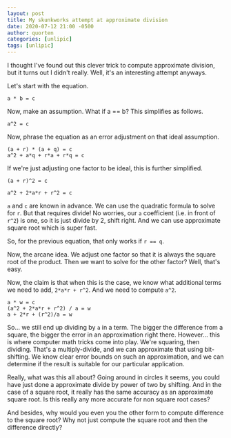 ```yaml
---
layout: post
title: My skunkworks attempt at approximate division
date: 2020-07-12 21:00 -0500
author: quorten
categories: [unlipic]
tags: [unlipic]
---
```


I thought I've found out this clever trick to compute approximate
division, but it turns out I didn't really.  Well, it's an interesting
attempt anyways.

Let's start with the equation.

```
a * b = c
```

Now, make an assumption.  What if a == b?  This simplifies as follows.

```
a^2 = c
```

Now, phrase the equation as an error adjustment on that ideal
assumption.

```
(a + r) * (a + q) = c
a^2 + a*q + r*a + r*q = c
```

If we're just adjusting one factor to be ideal, this is further
simplified.

<!-- more -->

```
(a + r)^2 = c

a^2 + 2*a*r + r^2 = c
```

`a` and `c` are known in advance.  We can use the quadratic formula to
solve for `r`.  But that requires divide!  No worries, our `a`
coefficient (i.e. in front of `r^2`) is one, so it is just divide by
2, shift right.  And we can use approximate square root which is super
fast.

So, for the previous equation, that only works if `r == q`.

Now, the arcane idea.  We adjust one factor so that it is always the
square root of the product.  Then we want to solve for the other
factor?  Well, that's easy.

Now, the claim is that when this is the case, we know what additional
terms we need to add, `2*a*r + r^2`.  And we need to compute `a^2`.

```
a * w = c
(a^2 + 2*a*r + r^2) / a = w
a + 2*r + (r^2)/a = w
```

So... we still end up dividing by `a` in a term.  The bigger the
difference from a square, the bigger the error in an approximation
right there.  However... this is where computer math tricks come into
play.  We're squaring, then dividing.  That's a multiply-divide, and
we can approximate that using bit-shifting.  We know clear error
bounds on such an approximation, and we can determine if the result is
suitable for our particular application.

Really, what was this all about?  Going around in circles it seems,
you could have just done a approximate divide by power of two by
shifting.  And in the case of a square root, it really has the same
accuracy as an approximate square root.  Is this really any more
accurate for non square root cases?

And besides, why would you even you the other form to compute
difference to the square root?  Why not just compute the square root
and then the difference directly?
